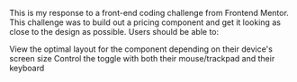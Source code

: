This is my response to a front-end coding challenge from Frontend Mentor. This challenge was to build out a pricing component and get it looking as close to the design as possible. Users should be able to:

View the optimal layout for the component depending on their device's screen size
Control the toggle with both their mouse/trackpad and their keyboard
